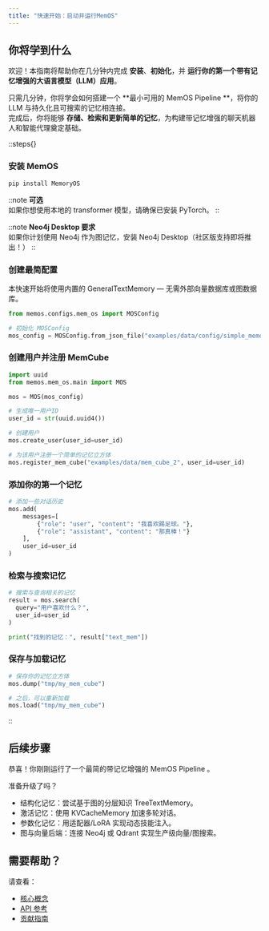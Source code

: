 ```yaml
---
title: "快速开始：启动并运行MemOS"
---
```


## 你将学到什么
欢迎！本指南将帮助你在几分钟内完成 **安装**、**初始化**，并 **运行你的第一个带有记忆增强的大语言模型（LLM）应用**。

只需几分钟，你将学会如何搭建一个 **最小可用的 MemOS Pipeline **，将你的 LLM 与持久化且可搜索的记忆相连接。  
完成后，你将能够 **存储、检索和更新简单的记忆**，为构建带记忆增强的聊天机器人和智能代理奠定基础。


::steps{}

### 安装 MemOS

```bash
pip install MemoryOS
````

::note
**可选**<br>如果你想使用本地的 transformer 模型，请确保已安装 PyTorch。
::

::note
**Neo4j Desktop 要求**<br>如果你计划使用 Neo4j 作为图记忆，安装 Neo4j Desktop（社区版支持即将推出！）
::

### 创建最简配置

本快速开始将使用内置的 GeneralTextMemory — 无需外部向量数据库或图数据库。

```python
from memos.configs.mem_os import MOSConfig

# 初始化 MOSConfig
mos_config = MOSConfig.from_json_file("examples/data/config/simple_memos_config.json")
```

### 创建用户并注册 MemCube

```python
import uuid
from memos.mem_os.main import MOS

mos = MOS(mos_config)

# 生成唯一用户ID
user_id = str(uuid.uuid4())

# 创建用户
mos.create_user(user_id=user_id)

# 为该用户注册一个简单的记忆立方体
mos.register_mem_cube("examples/data/mem_cube_2", user_id=user_id)
```

### 添加你的第一个记忆

```python
# 添加一些对话历史
mos.add(
    messages=[
        {"role": "user", "content": "我喜欢踢足球。"},
        {"role": "assistant", "content": "那真棒！"}
    ],
    user_id=user_id
)
```

### 检索与搜索记忆

```python
# 搜索与查询相关的记忆
result = mos.search(
  query="用户喜欢什么？",
  user_id=user_id
)

print("找到的记忆：", result["text_mem"])
```

### 保存与加载记忆

```python
# 保存你的记忆立方体
mos.dump("tmp/my_mem_cube")

# 之后，可以重新加载
mos.load("tmp/my_mem_cube")
```

::

## 后续步骤

恭喜！你刚刚运行了一个最简的带记忆增强的 MemOS Pipeline 。

准备升级了吗？

* 结构化记忆：尝试基于图的分层知识 TreeTextMemory。
* 激活记忆：使用 KVCacheMemory 加速多轮对话。
* 参数化记忆：用适配器/LoRA 实现动态技能注入。
* 图与向量后端：连接 Neo4j 或 Qdrant 实现生产级向量/图搜索。

## 需要帮助？

请查看：

* [核心概念](/home/core_concepts)
* [API 参考](/docs/api/info)
* [贡献指南](/contribution/overview)
